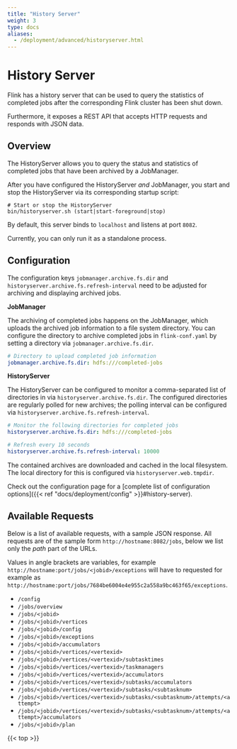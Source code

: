 ```yaml
---
title: "History Server"
weight: 3
type: docs
aliases:
  - /deployment/advanced/historyserver.html
---
```

<!--
Licensed to the Apache Software Foundation (ASF) under one
or more contributor license agreements.  See the NOTICE file
distributed with this work for additional information
regarding copyright ownership.  The ASF licenses this file
to you under the Apache License, Version 2.0 (the
"License"); you may not use this file except in compliance
with the License.  You may obtain a copy of the License at

  http://www.apache.org/licenses/LICENSE-2.0

Unless required by applicable law or agreed to in writing,
software distributed under the License is distributed on an
"AS IS" BASIS, WITHOUT WARRANTIES OR CONDITIONS OF ANY
KIND, either express or implied.  See the License for the
specific language governing permissions and limitations
under the License.
-->

# History Server

Flink has a history server that can be used to query the statistics of completed jobs after the corresponding Flink cluster has been shut down.

Furthermore, it exposes a REST API that accepts HTTP requests and responds with JSON data.

## Overview

The HistoryServer allows you to query the status and statistics of completed jobs that have been archived by a JobManager.

After you have configured the HistoryServer *and* JobManager, you start and stop the HistoryServer via its corresponding startup script:

```shell
# Start or stop the HistoryServer
bin/historyserver.sh (start|start-foreground|stop)
```

By default, this server binds to `localhost` and listens at port `8082`.

Currently, you can only run it as a standalone process.

## Configuration

The configuration keys `jobmanager.archive.fs.dir` and `historyserver.archive.fs.refresh-interval` need to be adjusted for archiving and displaying archived jobs.

**JobManager**

The archiving of completed jobs happens on the JobManager, which uploads the archived job information to a file system directory. You can configure the directory to archive completed jobs in `flink-conf.yaml` by setting a directory via `jobmanager.archive.fs.dir`.

```yaml
# Directory to upload completed job information
jobmanager.archive.fs.dir: hdfs:///completed-jobs
```

**HistoryServer**

The HistoryServer can be configured to monitor a comma-separated list of directories in via `historyserver.archive.fs.dir`. The configured directories are regularly polled for new archives; the polling interval can be configured via `historyserver.archive.fs.refresh-interval`.

```yaml
# Monitor the following directories for completed jobs
historyserver.archive.fs.dir: hdfs:///completed-jobs

# Refresh every 10 seconds
historyserver.archive.fs.refresh-interval: 10000
```

The contained archives are downloaded and cached in the local filesystem. The local directory for this is configured via `historyserver.web.tmpdir`.

Check out the configuration page for a [complete list of configuration options]({{< ref "docs/deployment/config" >}}#history-server).

## Available Requests

Below is a list of available requests, with a sample JSON response. All requests are of the sample form `http://hostname:8082/jobs`, below we list only the *path* part of the URLs.

Values in angle brackets are variables, for example `http://hostname:port/jobs/<jobid>/exceptions` will have to requested for example as `http://hostname:port/jobs/7684be6004e4e955c2a558a9bc463f65/exceptions`.

  - `/config`
  - `/jobs/overview`
  - `/jobs/<jobid>`
  - `/jobs/<jobid>/vertices`
  - `/jobs/<jobid>/config`
  - `/jobs/<jobid>/exceptions`
  - `/jobs/<jobid>/accumulators`
  - `/jobs/<jobid>/vertices/<vertexid>`
  - `/jobs/<jobid>/vertices/<vertexid>/subtasktimes`
  - `/jobs/<jobid>/vertices/<vertexid>/taskmanagers`
  - `/jobs/<jobid>/vertices/<vertexid>/accumulators`
  - `/jobs/<jobid>/vertices/<vertexid>/subtasks/accumulators`
  - `/jobs/<jobid>/vertices/<vertexid>/subtasks/<subtasknum>`
  - `/jobs/<jobid>/vertices/<vertexid>/subtasks/<subtasknum>/attempts/<attempt>`
  - `/jobs/<jobid>/vertices/<vertexid>/subtasks/<subtasknum>/attempts/<attempt>/accumulators`
  - `/jobs/<jobid>/plan`

{{< top >}}
